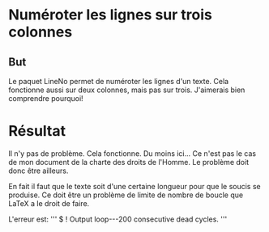 Numéroter les lignes sur trois colonnes
=======================================

But
---
Le paquet LineNo permet de numéroter les lignes d'un texte. Cela fonctionne
aussi sur deux colonnes, mais pas sur trois. J'aimerais bien comprendre pourquoi!

Résultat
========
Il n'y pas de problème. Cela fonctionne. Du moins ici... Ce n'est pas le cas de
mon document de la charte des droits de l'Homme. Le problème doit donc être
ailleurs.

En fait il faut que le texte soit d'une certaine longueur pour que le soucis se
produise. Ce doit être un problème de limite de nombre de boucle que LaTeX a le
droit de faire.

L'erreur est:
'''
$ ! Output loop---200 consecutive dead cycles.
'''

